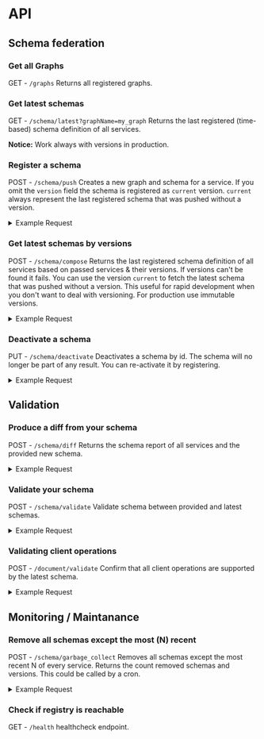 # API

## Schema federation

### Get all Graphs

GET - `/graphs` Returns all registered graphs.

### Get latest schemas

GET - `/schema/latest?graphName=my_graph` Returns the last registered (time-based) schema definition of all services.

**Notice:** Work always with versions in production.

### Register a schema

POST - `/schema/push` Creates a new graph and schema for a service. If you omit the `version` field the schema is registered as `current` version. `current` always represent the last registered schema that was pushed without a version.

<details>
<summary>Example Request</summary>
<p>

```jsonc
{
  "typeDefs": "type Query { hello: String }",
  "version": "1",
  "graphName": "my_graph",
  "serviceName": "foo"
}
```

</p>
</details>

### Get latest schemas by versions

POST - `/schema/compose` Returns the last registered schema definition of all services based on passed services & their versions. If versions can't be found it fails. You can use the version `current` to fetch the latest schema that was pushed without a version. This useful for rapid development when you don't want to deal with versioning. For production use immutable versions.

<details>
<summary>Example Request</summary>
<p>

```jsonc
{
  "graphName": "my_graph",
  "services": [{ "name": "foo", "version": "1" }]
}
```

</p>
</details>

### Deactivate a schema

PUT - `/schema/deactivate` Deactivates a schema by id. The schema will no longer be part of any result. You can re-activate it by registering.

<details>
<summary>Example Request</summary>
<p>

```jsonc
{
  "schemaId": "916348424"
}
```

</p>
</details>

## Validation

### Produce a diff from your schema

POST - `/schema/diff` Returns the schema report of all services and the provided new schema.

<details>
<summary>Example Request</summary>
<p>

```json
{
  "graphName": "my_graph",
  "typeDefs": "type Query { hello: String }",
  "serviceName": "foo"
}
```

</p>
</details>

### Validate your schema

POST - `/schema/validate` Validate schema between provided and latest schemas.

<details>
<summary>Example Request</summary>
<p>

```json
{
  "graphName": "my_graph",
  "typeDefs": "type Query { hello: String }",
  "serviceName": "foo"
}
```

</p>
</details>

### Validating client operations

POST - `/document/validate` Confirm that all client operations are supported by the latest schema.

<details>
<summary>Example Request</summary>
<p>

```json
{
  "graphName": "my_graph",
  "document": "query { hello }"
}
```

</p>
</details>

## Monitoring / Maintanance

### Remove all schemas except the most (N) recent

POST - `/schema/garbage_collect` Removes all schemas except the most recent N of every service. Returns the count removed schemas and versions. This could be called by a cron.

<details>
<summary>Example Request</summary>
<p>

```jsonc
{
  "num_schemas_keep": 10 // minimum is 10
}
```

</p>
</details>

### Check if registry is reachable

GET - `/health` healthcheck endpoint.
